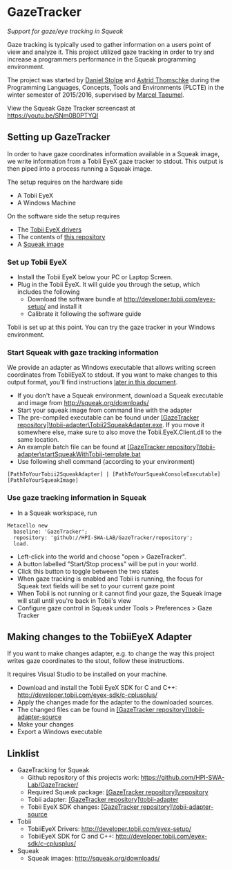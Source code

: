 # GazeTracker
_Support for gaze/eye tracking in Squeak_

Gaze tracking is typically used to gather information on a users point of view and analyze it. This project utilized gaze tracking in order to try and increase a programmers performance in the Squeak programming environment.

The project was started by [Daniel Stolpe](https://github.com/numberpi) and [Astrid Thomschke](github.com/athomschke) during the Programming Languages, Concepts, Tools and Environments (PLCTE) in the winter semester of 2015/2016, supervised by [Marcel Taeumel](https://github.com/marceltaeumel).

View the Squeak Gaze Tracker screencast at https://youtu.be/SNm0B0PTYQI

## Setting up GazeTracker
In order to have gaze coordinates information available in a Squeak image, we write information from a Tobii EyeX gaze tracker to stdout. This output is then piped into a process running a Squeak image.

The setup requires on the hardware side
* A Tobii EyeX
* A Windows Machine

On the software side the setup requires
* The [Tobii EyeX drivers](http://developer.tobii.com/eyex-setup/)
* The contents of [this repository](https://github.com/HPI-SWA-Lab/GazeTracker/)
* A [Squeak image](http://squeak.org/downloads/)

### Set up Tobii EyeX
* Install the Tobii EyeX below your PC or Laptop Screen.
* Plug in the Tobii EyeX. It will guide you through the setup, which includes the following
  * Download the software bundle at http://developer.tobii.com/eyex-setup/ and install it
  * Calibrate it following the software guide

Tobii is set up at this point. You can try the gaze tracker in your Windows environment.

### Start Squeak with gaze tracking information
We provide an adapter as Windows executable that allows writing screen coordinates from TobiiEyeX to stdout. If you want to make changes to this output format, you'll find instructions [later in this document](https://github.com/HPI-SWA-Lab/GazeTracker/blob/master/README.md#making-changes-to-the-exchange-format-between-tobii-eyex-and-squeak).

* If you don't have a Squeak environment, download a Squeak executable and image from http://squeak.org/downloads/
* Start your squeak image from command line with the adapter
 * The pre-compiled executable can be found under [[GazeTracker repository]\tobii-adapter\Tobii2SqueakAdapter.exe](https://github.com/HPI-SWA-Lab/GazeTracker/blob/master/tobii-adapter/Tobii2SqueakAdapter.exe). If you move it somewhere else, make sure to also move the Tobii.EyeX.Client.dll to the same location.
 * An example batch file can be found at [[GazeTracker repository]\tobii-adapter\startSqueakWithTobii-template.bat](https://github.com/HPI-SWA-Lab/GazeTracker/tree/master/tobii-adapter/startSqueakWithTobii-template.bat)
 * Use following shell command (according to your environment)
``` shell
[PathToYourTobii2SqueakAdapter] | [PathToYourSqueakConsoleExecutable] [PathToYourSqueakImage]
```

### Use gaze tracking information in Squeak
* In a Squeak workspace, run
```smalltalk
Metacello new
  baseline: 'GazeTracker';
  repository: 'github://HPI-SWA-LAB/GazeTracker/repository';
  load.
```
* Left-click into the world and choose "open > GazeTracker".
 * A button labelled "Start/Stop process" will be put in your world.
 * Click this button to toggle between the two states
  * When gaze tracking is enabled and Tobii is running, the focus for Squeak text fields will be set to your current gaze point
  * When Tobii is not running or it cannot find your gaze, the Squeak image will stall until you're back in Tobii's view
* Configure gaze control in Squeak under Tools > Preferences > Gaze Tracker

## Making changes to the TobiiEyeX Adapter
If you want to make changes adapter, e.g. to change the way this project writes gaze coordinates to the stout, follow these instructions.

It requires Visual Studio to be installed on your machine.

* Download and install the Tobii EyeX SDK for C and C++: http://developer.tobii.com/eyex-sdk/c-cplusplus/
* Apply the changes made for the adapter to the downloaded sources.
 * The changed files can be found in [[GazeTracker repository]\tobii-adapter-source](https://github.com/HPI-SWA-Lab/GazeTracker/tree/master/tobii-adapter-source)
* Make your changes
* Export a Windows executable

## Linklist
* GazeTracking for Squeak
  * Github repository of this projects work: https://github.com/HPI-SWA-Lab/GazeTracker/
  * Required Squeak package: [[GazeTracker repository]\repository](https://github.com/HPI-SWA-Lab/GazeTracker/tree/master/repository)
  * Tobii adapter: [[GazeTracker repository]\tobii-adapter](https://github.com/HPI-SWA-Lab/GazeTracker/tree/master/tobii-adapter)
  * Tobii EyeX SDK changes: [[GazeTracker repository]\tobii-adapter-source](https://github.com/HPI-SWA-Lab/GazeTracker/tree/master/tobii-adapter-source)
* Tobii
  * TobiiEyeX Drivers: http://developer.tobii.com/eyex-setup/
  * TobiiEyeX SDK for C and C++: http://developer.tobii.com/eyex-sdk/c-cplusplus/
* Squeak
  * Squeak images: http://squeak.org/downloads/
